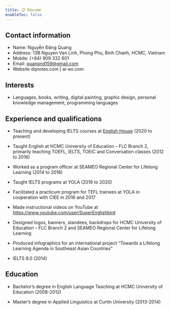 ```yaml
---
title: 📋 Résumé
enableToc: false
---
```


## Contact information

- Name: Nguyễn Đăng Quang
- Address: 13B Nguyen Van Linh, Phong Phu, Binh Chanh, HCMC, Vietnam
- Mobile: (+84) 909 332 601
- Email: quangnd159@gmail.com
- Website dqnotes.com | ai-eo.com

## Interests

- Languages, books, writing, digital painting, graphic design, personal knowledge management, programming languages

## Experience and qualifications

- Teaching and developing IELTS courses at [English House](https://ehc.edu.vn/) (2020 to present)

- Taught English at HCMC University of Education – FLC Branch 2, primarily teaching TOEFL, IELTS, TOEIC and Conversation classes (2012 to 2016)

- Worked as a program officer at SEAMEO Regional Center for Lifelong Learning (2014 to 2016)

- Taught IELTS programs at YOLA (2016 to 2020)

- Facilitated a practicum program for TEFL trainees at YOLA in cooperation with CIEE in 2016 and 2017

- Made instructional videos on YouTube at https://www.youtube.com/user/SuperEnglishbird

- Designed logos, banners, standees, backdrops for HCMC University of Education – FLC Branch 2 and SEAMEO Regional Center for Lifelong Learning

- Produced infographics for an international project “Towards a Lifelong Learning Agenda in Southeast Asian Countries”

- IELTS 8.0 (2014)

## Education

- Bachelor’s degree in English Language Teaching at HCMC University of Education (2008-2012)

- Master’s degree in Applied Linguistics at Curtin University (2013-2014)
